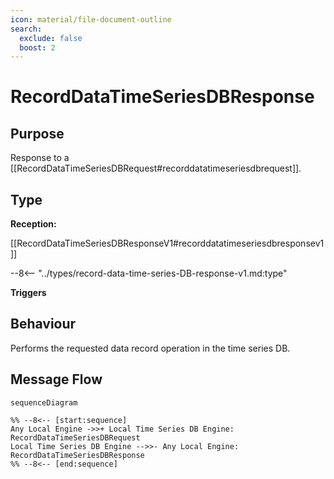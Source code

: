 ```yaml
---
icon: material/file-document-outline
search:
  exclude: false
  boost: 2
---
```


<div class="message" markdown>

# RecordDataTimeSeriesDBResponse

## Purpose

<!-- --8<-- [start:purpose] -->
Response to a [[RecordDataTimeSeriesDBRequest#recorddatatimeseriesdbrequest]].
<!-- --8<-- [end:purpose] -->

## Type

<!-- --8<-- [start:type] -->
**Reception:**

[[RecordDataTimeSeriesDBResponseV1#recorddatatimeseriesdbresponsev1]]

--8<-- "../types/record-data-time-series-DB-response-v1.md:type"

**Triggers**

<!-- --8<-- [end:type] -->

## Behaviour

<!-- --8<-- [start:behaviour] -->
Performs the requested data record operation in the time series DB.
<!-- --8<-- [end:behaviour] -->

## Message Flow

<!-- --8<-- [start:messages] -->
```mermaid
sequenceDiagram

%% --8<-- [start:sequence]
Any Local Engine ->>+ Local Time Series DB Engine: RecordDataTimeSeriesDBRequest
Local Time Series DB Engine -->>- Any Local Engine: RecordDataTimeSeriesDBResponse
%% --8<-- [end:sequence]
```

<!-- --8<-- [end:messages] -->

</div>
